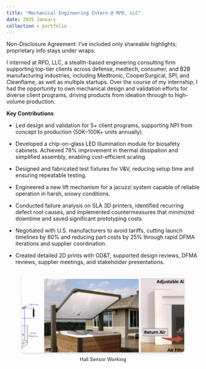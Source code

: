 ```yaml
---
title: "Mechanical Engineering Intern @ RPD, LLC"
date: 2025 January 
collection : portfolio
---
```

Non-Disclosure Agreement: I’ve included only shareable highlights; proprietary info stays under wraps.

I interned at RPD, LLC, a stealth-based engineering consulting firm supporting top-tier clients across defense, medtech, consumer, and B2B manufacturing industries, including Medtronic, CooperSurgical, SPI, and Cleanflame, as well as multiple startups. Over the course of my internship, I had the opportunity to own mechanical design and validation efforts for diverse client programs, driving products from ideation through to high-volume production.

**Key Contributions**

- Led design and validation for 5+ client programs, supporting NPI from concept to production (50K–100K+ units annually).

- Developed a chip-on-glass LED illumination module for biosafety cabinets. Achieved 78% improvement in thermal dissipation and simplified assembly, enabling cost-efficient scaling.

- Designed and fabricated test fixtures for V&V, reducing setup time and ensuring repeatable testing.

- Engineered a new lift mechanism for a jacuzzi system capable of reliable operation in harsh, snowy conditions.

- Conducted failure analysis on SLA 3D printers, identified recurring defect root causes, and implemented countermeasures that minimized downtime and saved significant prototyping costs.

- Negotiated with U.S. manufacturers to avoid tariffs, cutting launch timelines by 80% and reducing part costs by 25% through rapid DFMA iterations and supplier coordination.

- Created detailed 2D prints with GD&T, supported design reviews, DFMA reviews, supplier meetings, and stakeholder presentations.

<div style="display: flex; justify-content: center; gap: 20px; margin-top: 1em; max-width: 800px; margin-left: auto; margin-right: auto;">
  <figure style="text-align: center; flex: 1;">
    <img src="/images/rpd.png" alt="Hall Sensor Working" style="height: 200px; width: 100%; object-fit: cover; border-radius: 8px; box-shadow: 0 2px 6px rgba(0,0,0,0.15);">
    <figcaption style="font-size: 0.9em; margin-top: 0.5em;">Hall Sensor Working</figcaption>
  </figure>
</div>

